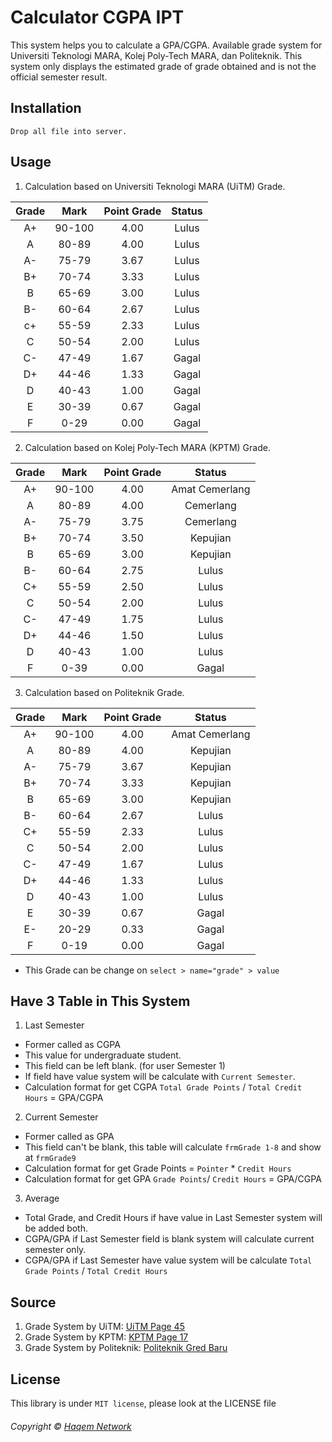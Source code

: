 # Calculator CGPA IPT
This system helps you to calculate a GPA/CGPA. Available grade system for Universiti Teknologi MARA, Kolej Poly-Tech MARA, dan Politeknik. This system only displays the estimated grade of grade obtained and is not the official semester result.

## Installation
```
Drop all file into server.
```
## Usage

1. Calculation based on Universiti Teknologi MARA (UiTM) Grade. 

| Grade  | Mark | Point Grade | Status |
| :---:  |:---: |    :---:    | :---:  |
| A+  | 90-100  | 4.00 | Lulus |
| A  | 80-89  | 4.00 | Lulus |
| A- | 75-79   | 3.67 | Lulus |
| B+  | 70-74  | 3.33 | Lulus |
| B  | 65-69  | 3.00 | Lulus |
| B-  | 60-64  | 2.67 | Lulus |
| c+  | 55-59  | 2.33 | Lulus |
| C  | 50-54  | 2.00 | Lulus |
| C-  | 47-49  | 1.67 | Gagal |
| D+  | 44-46  | 1.33 | Gagal |
| D  | 40-43  | 1.00 | Gagal |
| E  | 30-39  | 0.67 | Gagal |
| F  | 0-29  | 0.00 | Gagal |

2. Calculation based on Kolej Poly-Tech MARA (KPTM) Grade. 

| Grade  | Mark | Point Grade | Status |
| :---:  |:---: |    :---:    | :---:  |
| A+  | 90-100  | 4.00 | Amat Cemerlang |
| A  | 80-89  | 4.00 | Cemerlang |
| A-  | 75-79  | 3.75 | Cemerlang |
| B+  | 70-74  | 3.50 | Kepujian |
| B  | 65-69  | 3.00 | Kepujian |
| B-  | 60-64  | 2.75 | Lulus |
| C+  | 55-59  | 2.50 | Lulus |
| C  | 50-54  | 2.00 | Lulus |
| C-  | 47-49  | 1.75 | Lulus |
| D+  | 44-46  | 1.50 | Lulus |
| D  | 40-43  | 1.00 | Lulus |
| F  | 0-39 | 0.00 | Gagal |

3. Calculation based on Politeknik Grade. 

| Grade  | Mark | Point Grade | Status |
| :---:  |:---: |    :---:    | :---:  |
| A+  | 90-100  | 4.00 | Amat Cemerlang |
| A  | 80-89  | 4.00 | Kepujian |
| A-  | 75-79  | 3.67 | Kepujian |
| B+  | 70-74  | 3.33 | Kepujian |
| B  | 65-69  | 3.00 | Kepujian |
| B-  | 60-64  | 2.67 | Lulus |
| C+  | 55-59  | 2.33 | Lulus |
| C  | 50-54  | 2.00 | Lulus |
| C-  | 47-49  | 1.67 | Lulus |
| D+ | 44-46  | 1.33 | Lulus |
| D  | 40-43  | 1.00 | Lulus |
| E  | 30-39  | 0.67 | Gagal |
| E- | 20-29 | 0.33 | Gagal |
| F  | 0-19  | 0.00 | Gagal |

* This Grade can be change on ```select > name="grade" > value```

## Have 3 Table in This System

1. Last Semester
  - Former called as CGPA
  - This value for undergraduate student.
  - This field can be left blank. (for user Semester 1)
  - If field have value system will be calculate with ```Current Semester```.
  - Calculation format for get CGPA ```Total Grade Points``` / ```Total Credit Hours``` = GPA/CGPA
2. Current Semester
  - Former called as GPA
  - This field can't be blank, this table will calculate ```frmGrade 1-8``` and show at ```frmGrade9```
  - Calculation format for get Grade Points = ```Pointer``` * ```Credit Hours```
  - Calculation format for get GPA ```Grade Points```/ ```Credit Hours``` = GPA/CGPA
3. Average
  - Total Grade, and Credit Hours if have value in Last Semester system will be added both.
  - CGPA/GPA if Last Semester field is blank system will calculate current semester only.
  - CGPA/GPA if Last Semester have value system will be calculate ```Total Grade Points``` / ```Total Credit Hours```

## Source

1. Grade System by UiTM: [UiTM Page 45](https://hea.uitm.edu.my/v3/downloads/Acad_regulations/PerAkadDip-SarjanaMudaUiTMPindaan2017Bil1.pdf)
2. Grade System by KPTM: [KPTM Page 17](http://astar.kptm.edu.my/v3/images/kptm/BPAKPTMPINDAAN2015SENATFinalDraf15Meil2015.pdf)
3. Grade System by Politeknik: [Politeknik Gred Baru](http://122.129.120.12/bahan/BPN%20-%20PINDAAN_PELAKSANAAN_SISTEM_GRED_BAHARU_POLITEKNIK_KPT.pdf)


## License
This library is under ```MIT license```, please look at the LICENSE file

###### Copyright © [Haqem Network](https://haqem.my)
